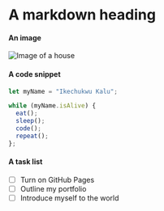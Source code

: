 # A markdown heading

#### An image
![Image of a house](https://images.unsplash.com/photo-1695282339113-c6edef867cfa?ixlib=rb-4.0.3&ixid=M3wxMjA3fDB8MHxwaG90by1wYWdlfHx8fGVufDB8fHx8fA%3D%3D&auto=format&fit=crop&w=200&q=80)

#### A code snippet
``` javascript
let myName = "Ikechukwu Kalu";

while (myName.isAlive) {
  eat();
  sleep();
  code();
  repeat();
};
```

#### A task list
- [ ] Turn on GitHub Pages
- [ ] Outline my portfolio
- [ ] Introduce myself to the world
